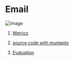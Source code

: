 # Email

![image](https://raw.githubusercontent.com/fischerJF/Community-wide-Dataset-of-Configurable-Systems/master/featureModel/Email.JPG)

1. [Metrics](https://github.com/fischerJF/Community-wide-Dataset-of-Configurable-Systems/blob/master/metrics/Email.csv)
 
2. [source code with muntants](https://github.com/fischerJF/Community-wide-Dataset-of-Configurable-Systems/tree/master/dataset_with_mutant/email)

3. [Evaluation](https://github.com/fischerJF/Community-wide-Dataset-of-Configurable-Systems/tree/master/workspace_IncLing/email)

